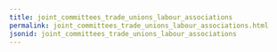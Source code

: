 ```yaml
---
title: joint_committees_trade_unions_labour_associations
permalink: joint_committees_trade_unions_labour_associations.html
jsonid: joint_committees_trade_unions_labour_associations
---
```

